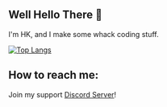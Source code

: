 ## Well Hello There 👋
I'm HK, and I make some whack coding stuff.

[![Top Langs](https://github-readme-stats.vercel.app/api/top-langs/?username=HK-Yeet)](https://github.com/anuraghazra/github-readme-stats)

## How to reach me:
Join my support [Discord Server](https://discord.gg/fvgaUc5)!
<!--
